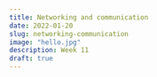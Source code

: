 ```yaml
---
title: Networking and communication
date: 2022-01-20
slug: networking-communication
image: "hello.jpg"
description: Week 11
draft: true
---
```

